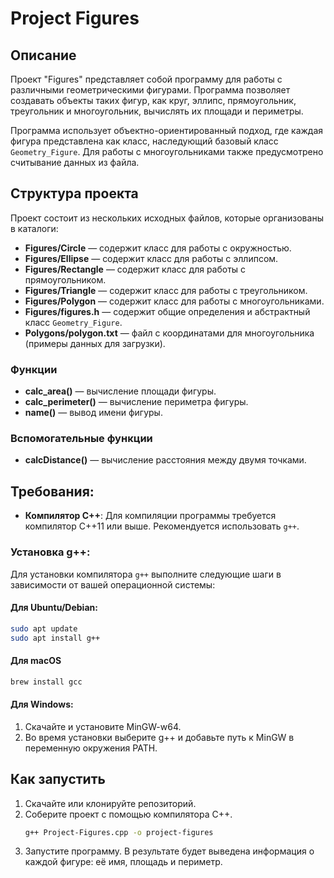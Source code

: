 # Project Figures

## Описание

Проект "Figures" представляет собой программу для работы с различными геометрическими фигурами. Программа позволяет создавать объекты таких фигур, как круг, эллипс, прямоугольник, треугольник и многоугольник, вычислять их площади и периметры.

Программа использует объектно-ориентированный подход, где каждая фигура представлена как класс, наследующий базовый класс `Geometry_Figure`. Для работы с многоугольниками также предусмотрено считывание данных из файла.

## Структура проекта

Проект состоит из нескольких исходных файлов, которые организованы в каталоги:

- **Figures/Circle** — содержит класс для работы с окружностью.
- **Figures/Ellipse** — содержит класс для работы с эллипсом.
- **Figures/Rectangle** — содержит класс для работы с прямоугольником.
- **Figures/Triangle** — содержит класс для работы с треугольником.
- **Figures/Polygon** — содержит класс для работы с многоугольниками.
- **Figures/figures.h** — содержит общие определения и абстрактный класс `Geometry_Figure`.
- **Polygons/polygon.txt** — файл с координатами для многоугольника (примеры данных для загрузки).

### Функции

- **calc_area()** — вычисление площади фигуры.
- **calc_perimeter()** — вычисление периметра фигуры.
- **name()** — вывод имени фигуры.

### Вспомогательные функции

- **calcDistance()** — вычисление расстояния между двумя точками.

## Требования:

- **Компилятор C++**: Для компиляции программы требуется компилятор C++11 или выше. Рекомендуется использовать `g++`.

### Установка g++:

Для установки компилятора `g++` выполните следующие шаги в зависимости от вашей операционной системы:

#### Для Ubuntu/Debian:
```bash
sudo apt update
sudo apt install g++
```

#### Для macOS
```bash
brew install gcc
```

#### Для Windows:
1. Скачайте и установите MinGW-w64.
2. Во время установки выберите g++ и добавьте путь к MinGW в переменную окружения PATH.


## Как запустить

1. Скачайте или клонируйте репозиторий.
2. Соберите проект с помощью компилятора C++.
   ```bash
   g++ Project-Figures.cpp -o project-figures
   ```
3. Запустите программу. В результате будет выведена информация о каждой фигуре: её имя, площадь и периметр.
